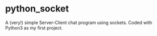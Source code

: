 # python_socket
A (very!) simple Server-Client chat program using sockets. Coded with Python3 as my first project.
